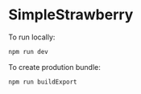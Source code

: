 # SimpleStrawberry

To run locally:

```javascript
npm run dev
```

To create prodution bundle:

```javascript
npm run buildExport
```